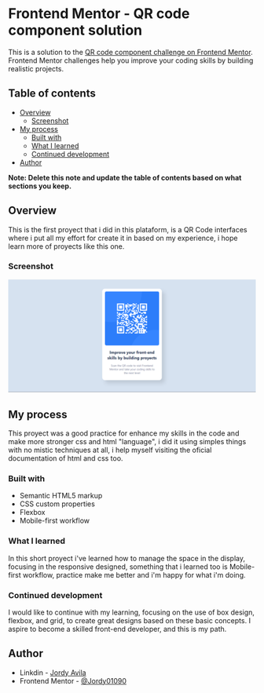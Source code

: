 # Frontend Mentor - QR code component solution

This is a solution to the [QR code component challenge on Frontend Mentor](https://www.frontendmentor.io/challenges/qr-code-component-iux_sIO_H). Frontend Mentor challenges help you improve your coding skills by building realistic projects. 

## Table of contents

- [Overview](#overview)
  - [Screenshot](#screenshot)
- [My process](#my-process)
  - [Built with](#built-with)
  - [What I learned](#what-i-learned)
  - [Continued development](#continued-development)
- [Author](#author)

**Note: Delete this note and update the table of contents based on what sections you keep.**

## Overview
This is the first proyect that i did in this plataform, is a QR Code interfaces where i put all my effort for create it in based on my experience, i hope learn more of proyects like this one.

### Screenshot

![](./images/solution.png)


## My process

This proyect was a good practice for enhance my skills in the code and make more stronger css and html "language", i did it using simples things with no mistic techniques at all, i help myself visiting the oficial documentation of html and css too.
### Built with

- Semantic HTML5 markup
- CSS custom properties
- Flexbox
- Mobile-first workflow

### What I learned

In this short proyect i've learned how to manage the space in the display, focusing in the responsive designed, something that i learned too is Mobile-first workflow, practice make me better and i'm happy for what i'm doing.

### Continued development

I would like to continue with my learning, focusing on the use of box design, flexbox, and grid, to create great designs based on these basic concepts. I aspire to become a skilled front-end developer, and this is my path.

## Author

- Linkdin - [Jordy Avila](https://www.linkedin.com/in/jordy-avila-706852251/)
- Frontend Mentor - [@Jordy01090](https://www.frontendmentor.io/profile/Jordy01090)

